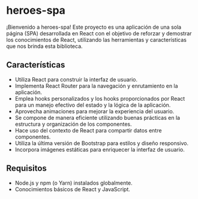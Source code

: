 # heroes-spa

¡Bienvenido a heroes-spa! Este proyecto es una aplicación de una sola página (SPA) desarrollada en React con el objetivo de reforzar y demostrar los conocimientos de React, utilizando las herramientas y características que nos brinda esta biblioteca.

## Características

- Utiliza React para construir la interfaz de usuario.
- Implementa React Router para la navegación y enrutamiento en la aplicación.
- Emplea hooks personalizados y los hooks proporcionados por React para un manejo efectivo del estado y la lógica de la aplicación.
- Aprovecha animaciones para mejorar la experiencia del usuario.
- Se compone de manera eficiente utilizando buenas prácticas en la estructura y organización de los componentes.
- Hace uso del contexto de React para compartir datos entre componentes.
- Utiliza la última versión de Bootstrap para estilos y diseño responsivo.
- Incorpora imágenes estáticas para enriquecer la interfaz de usuario.

## Requisitos

- Node.js y npm (o Yarn) instalados globalmente.
- Conocimientos básicos de React y JavaScript.
